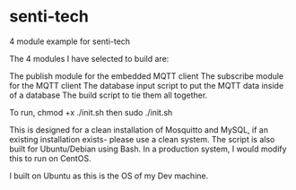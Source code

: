 # senti-tech
4 module example for senti-tech


The 4 modules I have selected to build are:

   The publish module for the embedded MQTT client
   The subscribe module for the MQTT client
   The database input script to put the MQTT data inside of a database
   The build script to tie them all together.
 
 To run, chmod +x ./init.sh
 then sudo ./init.sh 
 
 This is designed for a clean installation of Mosquitto and MySQL, if an existing installation exists- please use a clean system.
 The script is also built for Ubuntu/Debian using Bash. In a production system, I would modify this to run on CentOS. 
 
 I built on Ubuntu as this is the OS of my Dev machine.
